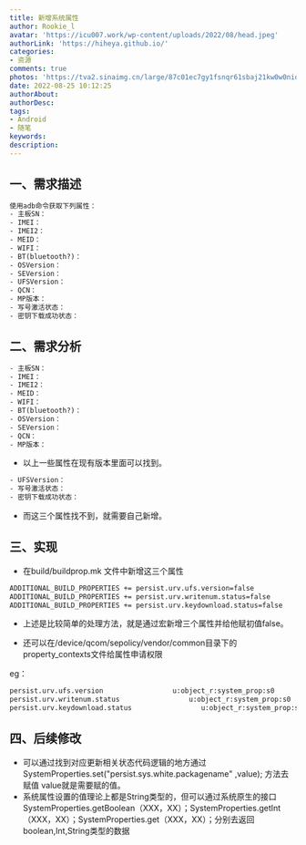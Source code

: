 ```yaml
---
title: 新增系统属性
author: Rookie_l
avatar: 'https://icu007.work/wp-content/uploads/2022/08/head.jpeg'
authorLink: 'https://hiheya.github.io/'
categories: 
- 资源
comments: true
photos: 'https://tva2.sinaimg.cn/large/87c01ec7gy1fsnqr61sbaj21kw0w0niq.jpg'
date: 2022-08-25 10:12:25
authorAbout:
authorDesc:
tags: 
- Android
- 随笔
keywords:
description:
---
```


## 一、需求描述

```tex
使用adb命令获取下列属性：
- 主板SN：
- IMEI：
- IMEI2：
- MEID：
- WIFI：
- BT(bluetooth?)：
- OSVersion：
- SEVersion：
- UFSVersion：
- QCN：
- MP版本：
- 写号激活状态：
- 密钥下载成功状态：
```

## 二、需求分析

```tex
- 主板SN：
- IMEI：
- IMEI2：
- MEID：
- WIFI：
- BT(bluetooth?)：
- OSVersion：
- SEVersion：
- QCN：
- MP版本：
```

- 以上一些属性在现有版本里面可以找到。

```tex
- UFSVersion：
- 写号激活状态：
- 密钥下载成功状态：
```

- 而这三个属性找不到，就需要自己新增。

## 三、实现

- 在build/buildprop.mk 文件中新增这三个属性

```tex
ADDITIONAL_BUILD_PROPERTIES += persist.urv.ufs.version=false
ADDITIONAL_BUILD_PROPERTIES += persist.urv.writenum.status=false
ADDITIONAL_BUILD_PROPERTIES += persist.urv.keydownload.status=false
```

- 上述是比较简单的处理方法，就是通过宏新增三个属性并给他赋初值false。

- 还可以在/device/qcom/sepolicy/vendor/common目录下的property_contexts文件给属性申请权限

eg：

```tex
persist.urv.ufs.version                 u:object_r:system_prop:s0
persist.urv.writenum.status                 u:object_r:system_prop:s0
persist.urv.keydownload.status                 u:object_r:system_prop:s0
```

## 四、后续修改

- 可以通过找到对应更新相关状态代码逻辑的地方通过SystemProperties.set("persist.sys.white.packagename" ,value);  方法去赋值  value就是需要赋的值。
- 系统属性设置的值理论上都是String类型的，但可以通过系统原生的接口SystemProperties.getBoolean（XXX，XX）；SystemProperties.getInt（XXX，XX）；SystemProperties.get（XXX，XX）；分别去返回boolean,Int,String类型的数据

